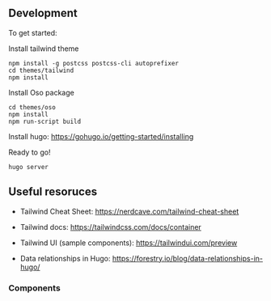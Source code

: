 
## Development

To get started:

Install tailwind theme
```
npm install -g postcss postcss-cli autoprefixer
cd themes/tailwind
npm install
```

Install Oso package
```
cd themes/oso
npm install
npm run-script build
```

Install hugo: https://gohugo.io/getting-started/installing

Ready to go!

```
hugo server
```

## Useful resoruces

- Tailwind Cheat Sheet: https://nerdcave.com/tailwind-cheat-sheet
- Tailwind docs: https://tailwindcss.com/docs/container
- Tailwind UI (sample components): https://tailwindui.com/preview

- Data relationships in Hugo: https://forestry.io/blog/data-relationships-in-hugo/

### Components

